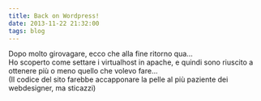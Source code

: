 ```yaml
---
title: Back on Wordpress!
date: 2013-11-22 21:32:00
tags: blog
---
```


Dopo molto girovagare, ecco che alla fine ritorno qua...  
Ho scoperto come settare i virtualhost in apache, e quindi sono
riuscito a ottenere più o meno quello che volevo fare...  
(Il codice del sito farebbe accapponare la pelle al più paziente dei
webdesigner, ma sticazzi)

